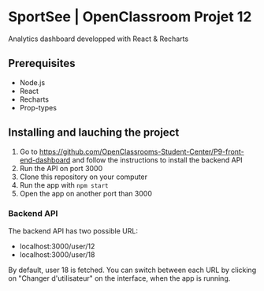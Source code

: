 # SportSee | OpenClassroom Projet 12

Analytics dashboard developped with React & Recharts

## Prerequisites

- Node.js
- React
- Recharts
- Prop-types

## Installing and lauching the project
1. Go to https://github.com/OpenClassrooms-Student-Center/P9-front-end-dashboard and follow the instructions to install the backend API
2. Run the API on port 3000
3. Clone this repository on your computer
4. Run the app with `npm start`
5. Open the app on another port than 3000

### Backend API
The backend API has two possible URL:
- localhost:3000/user/12
- localhost:3000/user/18

By default, user 18 is fetched. You can switch between each URL by clicking on "Changer d'utilisateur" on the interface, when the app is running. 